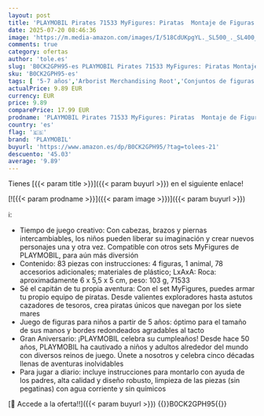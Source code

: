 ```yaml
---
layout: post
title: 'PLAYMOBIL Pirates 71533 MyFigures: Piratas  Montaje de Figuras de Piratas Personalizadas  Incluyendo Mapa del Tesoro y alfileres para el Sombrero de Pirata  Juguetes para niños a Partir de 5 años'
date: 2025-07-20 08:46:36
image: 'https://m.media-amazon.com/images/I/518CdUKpgYL._SL500_._SL400_.jpg'
comments: true
category: ofertas
author: 'tole.es'
slug: 'B0CK2GPH95-es PLAYMOBIL Pirates 71533 MyFigures: Piratas Montaje de...'
sku: 'B0CK2GPH95-es'
tags: [ '5-7 años','Arborist Merchandising Root','Conjuntos de figuras de juguete','Juguetes','Juguetes y juegos','Muñecos y figuras','Self Service','Special Features Stores','b6d17eda-2c26-45ed-a098-453a9f96e839_0','b6d17eda-2c26-45ed-a098-453a9f96e839_7701','playmobil','🇪🇸', ]
actualPrice: 9.89 EUR
currency: EUR
price: 9.89
comparePrice: 17.99 EUR
prodname: 'PLAYMOBIL Pirates 71533 MyFigures: Piratas  Montaje de Figuras de Piratas Personalizadas  Incluyendo Mapa del Tesoro y alfileres para el Sombrero de Pirata  Juguetes para niños a Partir de 5 años'
country: 'es'
flag: '🇪🇸'
brand: 'PLAYMOBIL'
buyurl: 'https://www.amazon.es/dp/B0CK2GPH95/?tag=tolees-21'
descuento: '45.03'
average: '9.89'
---
```


Tienes [{{< param title >}}]({{< param buyurl >}}) en el siguiente enlace!

[![{{< param prodname >}}]({{< param image >}})]({{< param buyurl >}})

ℹ️:

- Tiempo de juego creativo: Con cabezas, brazos y piernas intercambiables, los niños pueden liberar su imaginación y crear nuevos personajes una y otra vez. Compatible con otros sets MyFigures de PLAYMOBIL, para aún más diversión
- Contenido: 83 piezas con instrucciones: 4 figuras, 1 animal, 78 accesorios adicionales; materiales de plástico; LxAxA: Roca: aproximadamente 6 x 5,5 x 5 cm, peso: 103 g, 71533
- Sé el capitán de tu propia aventura: Con el set MyFigures, puedes armar tu propio equipo de piratas. Desde valientes exploradores hasta astutos cazadores de tesoros, crea piratas únicos que navegan por los siete mares
- Juego de figuras para niños a partir de 5 años: óptimo para el tamaño de sus manos y bordes redondeados agradables al tacto
- Gran Aniversario: ¡PLAYMOBIL celebra su cumpleaños! Desde hace 50 años, PLAYMOBIL ha cautivado a niños y adultos alrededor del mundo con diversos reinos de juego. Únete a nosotros y celebra cinco décadas llenas de aventuras inolvidables
- Para jugar a diario: incluye instrucciones para montarlo con ayuda de los padres, alta calidad y diseño robusto, limpieza de las piezas (sin pegatinas) con agua corriente y sin químicos

[🛒 Accede a la oferta!!]({{< param buyurl >}})
{{<world>}}B0CK2GPH95{{</world>}}
